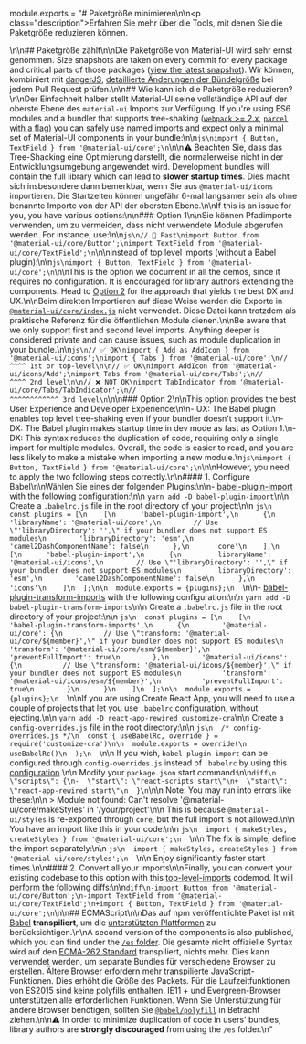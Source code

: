 module.exports = "# Paketgröße minimieren\n\n<p class=\"description\">Erfahren Sie mehr über die Tools, mit denen Sie die Paketgröße reduzieren können.</p>\n\n## Paketgröße zählt\n\nDie Paketgröße von Material-UI wird sehr ernst genommen. Size snapshots are taken on every commit for every package and critical parts of those packages ([view the latest snapshot](/size-snapshot)). Wir können, kombiniert mit [dangerJS](https://danger.systems/js/), [detaillierte Änderungen der Bündelgröße](https://github.com/Foso/material-ui/pull/14638#issuecomment-466658459) bei jedem Pull Request prüfen.\n\n## Wie kann ich die Paketgröße reduzieren?\n\nDer Einfachheit halber stellt Material-UI seine vollständige API auf der oberste Ebene des `material-ui` Imports zur Verfügung. If you're using ES6 modules and a bundler that supports tree-shaking ([`webpack` >= 2.x](https://webpack.js.org/guides/tree-shaking/), [`parcel` with a flag](https://en.parceljs.org/cli.html#enable-experimental-scope-hoisting/tree-shaking-support)) you can safely use named imports and expect only a minimal set of Material-UI components in your bundle:\n\n```js\nimport { Button, TextField } from '@material-ui/core';\n```\n\n⚠️ Beachten Sie, dass das Tree-Shacking eine Optimierung darstellt, die normalerweise nicht in der Entwicklungsumgebung angewendet wird. Development bundles will contain the full library which can lead to **slower startup times**. Dies macht sich insbesondere dann bemerkbar, wenn Sie aus `@material-ui/icons` importieren. Die Startzeiten können ungefähr 6-mal langsamer sein als ohne benannte Importe von der API der obersten Ebene.\n\nIf this is an issue for you, you have various options:\n\n### Option 1\n\nSie können Pfadimporte verwenden, um zu vermeiden, dass nicht verwendete Module abgerufen werden. For instance, use:\n\n```js\n// 🚀 Fast\nimport Button from '@material-ui/core/Button';\nimport TextField from '@material-ui/core/TextField';\n```\n\ninstead of top level imports (without a Babel plugin):\n\n```js\nimport { Button, TextField } from '@material-ui/core';\n```\n\nThis is the option we document in all the demos, since it requires no configuration. It is encouraged for library authors extending the components. Head to [Option 2](#option-2) for the approach that yields the best DX and UX.\n\nBeim direkten Importieren auf diese Weise werden die Exporte in [`@material-ui/core/index.js`](https://github.com/Foso/material-ui/blob/master/packages/material-ui/src/index.js) nicht verwendet. Diese Datei kann trotzdem als praktische Referenz für die öffentlichen Module dienen.\n\nBe aware that we only support first and second level imports. Anything deeper is considered private and can cause issues, such as module duplication in your bundle.\n\n```js\n// ✅ OK\nimport { Add as AddIcon } from '@material-ui/icons';\nimport { Tabs } from '@material-ui/core';\n//                                 ^^^^ 1st or top-level\n\n// ✅ OK\nimport AddIcon from '@material-ui/icons/Add';\nimport Tabs from '@material-ui/core/Tabs';\n//                                  ^^^^ 2nd level\n\n// ❌ NOT OK\nimport TabIndicator from '@material-ui/core/Tabs/TabIndicator';\n//                                               ^^^^^^^^^^^^ 3rd level\n```\n\n### Option 2\n\nThis option provides the best User Experience and Developer Experience:\n\n- UX: The Babel plugin enables top level tree-shaking even if your bundler doesn't support it.\n- DX: The Babel plugin makes startup time in dev mode as fast as Option 1.\n- DX: This syntax reduces the duplication of code, requiring only a single import for multiple modules. Overall, the code is easier to read, and you are less likely to make a mistake when importing a new module.\n```js\nimport { Button, TextField } from '@material-ui/core';\n```\n\nHowever, you need to apply the two following steps correctly.\n\n#### 1. Configure Babel\n\nWählen Sie eines der folgenden Plugins:\n\n- [babel-plugin-import](https://github.com/ant-design/babel-plugin-import) with the following configuration:\n\n  `yarn add -D babel-plugin-import`\n\n  Create a `.babelrc.js` file in the root directory of your project:\n\n  ```js\n  const plugins = [\n    [\n      'babel-plugin-import',\n      {\n        'libraryName': '@material-ui/core',\n        // Use \"'libraryDirectory': '',\" if your bundler does not support ES modules\n        'libraryDirectory': 'esm',\n        'camel2DashComponentName': false\n      },\n      'core'\n    ],\n    [\n      'babel-plugin-import',\n      {\n        'libraryName': '@material-ui/icons',\n        // Use \"'libraryDirectory': '',\" if your bundler does not support ES modules\n        'libraryDirectory': 'esm',\n        'camel2DashComponentName': false\n      },\n      'icons'\n    ]\n  ];\n\n  module.exports = {plugins};\n  ```\n\n- [babel-plugin-transform-imports](https://www.npmjs.com/package/babel-plugin-transform-imports) with the following configuration:\n\n  `yarn add -D babel-plugin-transform-imports`\n\n  Create a `.babelrc.js` file in the root directory of your project:\n\n  ```js\n  const plugins = [\n    [\n      'babel-plugin-transform-imports',\n      {\n        '@material-ui/core': {\n          // Use \"transform: '@material-ui/core/${member}',\" if your bundler does not support ES modules\n          'transform': '@material-ui/core/esm/${member}',\n          'preventFullImport': true\n        },\n        '@material-ui/icons': {\n          // Use \"transform: '@material-ui/icons/${member}',\" if your bundler does not support ES modules\n          'transform': '@material-ui/icons/esm/${member}',\n          'preventFullImport': true\n        }\n      }\n    ]\n  ];\n\n  module.exports = {plugins};\n  ```\n\nIf you are using Create React App, you will need to use a couple of projects that let you use `.babelrc` configuration, without ejecting.\n\n  `yarn add -D react-app-rewired customize-cra`\n\n  Create a `config-overrides.js` file in the root directory:\n\n  ```js\n  /* config-overrides.js */\n  const { useBabelRc, override } = require('customize-cra')\n\n  module.exports = override(\n    useBabelRc()\n  );\n  ```\n\n  If you wish, `babel-plugin-import` can be configured through `config-overrides.js` instead of `.babelrc` by using this [configuration](https://github.com/arackaf/customize-cra/blob/master/api.md#fixbabelimportslibraryname-options).\n\n  Modify your `package.json` start command:\n\n```diff\n  \"scripts\": {\n-  \"start\": \"react-scripts start\"\n+  \"start\": \"react-app-rewired start\"\n  }\n```\n\n  Note: You may run into errors like these:\n\n  > Module not found: Can't resolve '@material-ui/core/makeStyles' in '/your/project'\n\n  This is because `@material-ui/styles` is re-exported through `core`, but the full import is not allowed.\n\n  You have an import like this in your code:\n\n  ```js\n  import { makeStyles, createStyles } from '@material-ui/core';\n  ```\n\n  The fix is simple, define the import separately:\n\n  ```js\n  import { makeStyles, createStyles } from '@material-ui/core/styles';\n  ```\n\n  Enjoy significantly faster start times.\n\n#### 2. Convert all your imports\n\nFinally, you can convert your existing codebase to this option with this [top-level-imports](https://github.com/Foso/material-ui/blob/master/packages/material-ui-codemod/README.md#top-level-imports) codemod. It will perform the following diffs:\n\n```diff\n-import Button from '@material-ui/core/Button';\n-import TextField from '@material-ui/core/TextField';\n+import { Button, TextField } from '@material-ui/core';\n```\n\n## ECMAScript\n\nDas auf npm veröffentlichte Paket ist mit [Babel](https://github.com/babel/babel) **transpiliert**, um die [ unterstützten Plattformen](/getting-started/supported-platforms/) zu berücksichtigen.\n\nA second version of the components is also published, which you can find under the [`/es` folder](https://unpkg.com/@material-ui/core/es/). Die gesamte nicht offizielle Syntax wird auf den [ECMA-262 Standard](https://www.ecma-international.org/publications/standards/Ecma-262.htm) transpiliert, nichts mehr. Dies kann verwendet werden, um separate Bundles für verschiedene Browser zu erstellen. Ältere Browser erfordern mehr transpilierte JavaScript-Funktionen. Dies erhöht die Größe des Packets. Für die Laufzeitfunktionen von ES2015 sind keine polyfills enthalten. IE11 + und Evergreen-Browser unterstützen alle erforderlichen Funktionen. Wenn Sie Unterstützung für andere Browser benötigen, sollten Sie [`@babel/polyfill`](https://www.npmjs.com/package/@babel/polyfill) in Betracht ziehen.\n\n⚠️ In order to minimize duplication of code in users' bundles, library authors are **strongly discouraged** from using the `/es` folder.\n"